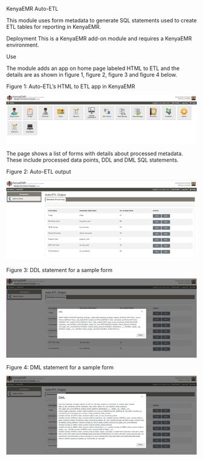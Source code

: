 KenyaEMR Auto-ETL 

This module uses form metadata to generate SQL statements used to create ETL tables for reporting in KenyaEMR. 

Deployment
This is a KenyaEMR add-on module and requires a KenyaEMR environment.

Use

The module adds an app on home page labeled HTML to ETL  and the details are as shown in figure 1, figure 2, figure 3 and figure 4 below.

Figure 1: Auto-ETL’s HTML to ETL app in KenyaEMR

![Auto ETL App in KenyaEMR](img/Auto_ETL_app.png)

The page shows a list of forms with details about processed metadata. These include processed data points, DDL and DML SQL statements.

Figure 2: Auto-ETL output

![Auto ETL Page](img/auto_etl_output_page.png)


Figure 3: DDL statement for a sample form

![Auto ETL DDL](img/Auto_ETL_DDL.png)

Figure 4: DML statement for a sample form

![Auto ETL DML](img/Auto_ETL_DML.png)